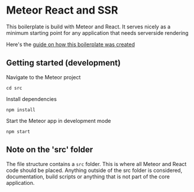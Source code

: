 # Meteor React and SSR
This boilerplate is build with Meteor and React. It serves nicely as 
a minimum starting point for any application that needs serverside rendering

Here's the [guide on how this boilerplate was created](https://www.cloudspider.io/how-to-set-up-meteor-react-with-ssr)

## Getting started (development)
Navigate to the Meteor project
```
cd src
```
Install dependencies
```
npm install
```

Start the Meteor app in development mode

```
npm start
```

## Note on the 'src' folder
The file structure contains a `src` folder. This is where all 
Meteor and React code should be placed. Anything outside of the src 
folder is considered, documentation, build scripts or anything that 
is not part of the core application.